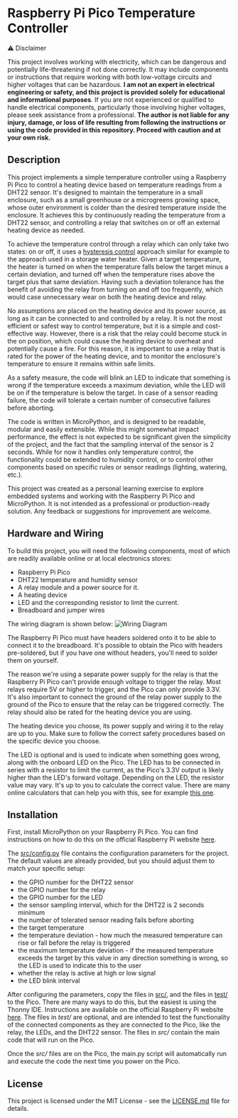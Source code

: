 # Raspberry Pi Pico Temperature Controller

⚠️ Disclaimer

This project involves working with electricity, which can be dangerous and potentially life-threatening if not done
correctly.
It may include components or instructions that require working with both low-voltage circuits and higher voltages that
can be hazardous. **I am not an expert in electrical engineering or safety, and this project is provided solely for
educational and informational purposes**. If you are not experienced or qualified to handle electrical components,
particularly those involving higher voltages, please seek assistance from a professional. **The author is not
liable for any injury, damage, or loss of life resulting from following the instructions or
using the code provided in this repository. Proceed with caution and at your own risk.**

## Description

This project implements a simple temperature controller using a Raspberry Pi Pico to control a heating device based on
temperature readings from a DHT22 sensor. It's designed to maintain the temperature in a small enclosure, such as
a small greenhouse or a microgreens growing space, whose outer environment is colder than the desired
temperature inside the enclosure. It achieves this by continuously reading the temperature from a DHT22 sensor,
and controlling a relay that switches on or off an external heating device as needed.

To achieve the temperature control through a relay which can only take two states: on or off, it uses a [hysteresis
control](https://en.wikipedia.org/wiki/Bang%E2%80%93bang_control) approach similar for example to the approach used in
a storage water heater.
Given a target temperature, the heater is turned on when the temperature falls below the target minus a certain
deviation,
and turned off when the temperature rises above the target plus that same deviation.
Having such a deviation tolerance has the benefit of avoiding the relay from turning on and off too frequently,
which would case unnecessary wear on both the heating device and relay.

No assumptions are placed on the heating device and its power source, as long as it can be connected to and controlled
by a relay. It is not the most efficient or safest way to control temperature, but it is a simple and cost-effective
way.
However, there is a risk that the relay could become stuck in the on position, which could cause the heating device to
overheat and potentially cause a fire. For this reason, it is important to use a relay that is rated for the power of
the
heating device, and to monitor the enclosure's temperature to ensure it remains within safe limits.

As a safety measure, the code will blink an LED to indicate that something is wrong if the
temperature exceeds a maximum deviation, while the LED will be on if the temperature is below the target.
In case of a sensor reading failure, the code will tolerate a certain number of consecutive failures before aborting.

The code is written in MicroPython, and is designed to be readable, modular and easily extensible.
While this might somewhat impact performance, the effect is not expected to be significant given the simplicity of the
project,
and the fact that the sampling interval of the sensor is 2 seconds.
While for now it handles only temperature control, the functionality could be extended to humidity control, or to
control other components based on specific rules or sensor readings (lighting, watering, etc.).

This project was created as a personal learning exercise to explore embedded systems and working with the
Raspberry Pi Pico and MicroPython. It is not intended as a professional or production-ready solution.
Any feedback or suggestions for improvement are welcome.

## Hardware and Wiring

To build this project, you will need the following components, most of which are readily available online
or at local electronics stores:

- Raspberry Pi Pico
- DHT22 temperature and humidity sensor
- A relay module and a power source for it.
- A heating device
- LED and the corresponding resistor to limit the current.
- Breadboard and jumper wires

The wiring diagram is shown below:
![Wiring Diagram](img/circuit.svg)

The Raspberry Pi Pico must have headers soldered onto it to be able to connect it to the breadboard.
It's possible to obtain the Pico with headers pre-soldered, but if you have one without headers, you'll need to solder
them on yourself.

The reason we're using a separate power supply for the relay is that the Raspberry Pi Pico can't provide enough voltage
to trigger the relay. Most relays require 5V or higher to trigger, and the Pico can only provide 3.3V. It's also
important to connect the ground of the relay power supply to the ground of the Pico to ensure that the relay can be
triggered correctly. The relay should also be rated for the heating device you are using.

The heating device you choose, its power supply and wiring it to the relay are up to you. Make sure to follow the
correct safety procedures based on the specific device you choose.

The LED is optional and is used to indicate when something goes wrong, along with the onboard LED on the Pico.
The LED has to be connected in series with a resistor to limit the current, as the Pico's 3.3V output is likely
higher than the LED's forward voltage. Depending on the LED, the resistor value may vary.
It's up to you to calculate the correct value. There are many online calculators that can help you with this, see
for
example [this one](https://www.digikey.com/en/resources/conversion-calculators/conversion-calculator-led-series-resistor).

## Installation

First, install MicroPython on your Raspberry Pi Pico. You can find instructions on how to do this on the
official Raspberry Pi website [here](https://www.raspberrypi.com/documentation/microcontrollers/micropython.html).

The [src/config.py](src/config.py) file contains the configuration parameters for the project.
The default values are already provided, but you should adjust them to match your specific setup:

+ the GPIO number for the DHT22 sensor
+ the GPIO number for the relay
+ the GPIO number for the LED
+ the sensor sampling interval, which for the DHT22 is 2 seconds minimum
+ the number of tolerated sensor reading fails before aborting
+ the target temperature
+ the temperature deviation - how much the measured temperature can rise or fall before the relay is triggered
+ the maximum temperature deviation - if the measured temperature exceeds the target by this value in any direction
  something is wrong, so the LED is used to indicate this to the user
+ whether the relay is active at high or low signal
+ the LED blink interval

After configuring the parameters, copy the files in [src/](src/), and the files in [test/](test/) to the Pico.
There are many ways to do this, but the
easiest is using the Thonny IDE. Instructions are available on the official Raspberry Pi website
[here](https://projects.raspberrypi.org/en/projects/getting-started-with-the-pico/2).
The files in *test/* are optional, and are intended to test the functionality of the connected components as they are
connected to the Pico, like the relay, the LEDs, and the DHT22 sensor.
The files in *src/* contain the main code that will run on the Pico.

Once the *src/* files are on the Pico, the main.py script will automatically run and execute the code the next time
you power on the Pico.

## License

This project is licensed under the MIT License - see the [LICENSE.md](LICENSE.md) file for details.
